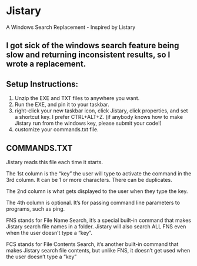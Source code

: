# Jistary
A Windows Search Replacement - Inspired by Listary

## I got sick of the windows search feature being slow and returning inconsistent results, so I wrote a replacement.

## Setup Instructions:
1. Unzip the EXE and TXT files to anywhere you want.
2. Run the EXE, and pin it to your taskbar.
3. right-click your new taskbar icon, click Jistary, click properties, and set a shortcut key.  I prefer CTRL+ALT+Z.  (if anybody knows how to make Jistary run from the windows key, please submit your code!)
4. customize your commands.txt file.

## COMMANDS.TXT
Jistary reads this file each time it starts.

The 1st column is the “key” the user will type to activate the command in the 3rd column.  It can be 1 or more characters.  There can be duplicates.

The 2nd column is what gets displayed to the user when they type the key.

The 4th column is optional.  It’s for passing command line parameters to programs, such as ping.

FNS stands for File Name Search, it’s a special built-in command that makes Jistary search file names in a folder.  Jistary will also search ALL FNS even when the user doesn’t type a “key”.

FCS stands for File Contents Search, it’s another built-in command that makes Jistary search file contents, but unlike FNS, it doesn’t get used when the user doesn’t type a “key”
